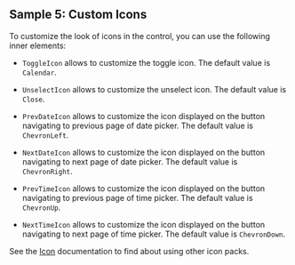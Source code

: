 ## Sample 5: Custom Icons

To customize the look of icons in the control, you can use the following inner elements:

* `ToggleIcon` allows to customize the toggle icon. The default value is `Calendar`.

* `UnselectIcon` allows to customize the unselect icon. The default value is `Close`.

* `PrevDateIcon` allows to customize the icon displayed on the button navigating to previous page of date picker. The default value is `ChevronLeft`.

* `NextDateIcon` allows to customize the icon displayed on the button navigating to next page of date picker. The default value is `ChevronRight`.

* `PrevTimeIcon` allows to customize the icon displayed on the button navigating to previous page of time picker. The default value is `ChevronUp`.

* `NextTimeIcon` allows to customize the icon displayed on the button navigating to next page of time picker. The default value is `ChevronDown`.

See the [Icon](/docs/controls/businesspack/Icon/{branch}) documentation to find about using other icon packs.